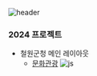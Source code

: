![header](https://capsule-render.vercel.app/api?type=waving&color=30:bb99ff,76:eeaaff&height=200&section=header&text=Project%20info&fontSize=60&fontAlignY=40&stroke=eeaaff&animation=fadeIn)


### 2024 프로젝트
+ 철원군청 메인 레이아웃
  + [문화관광](https://shallow960.github.io/2024/cheorwon/site/tour2024/main.html)
  ![js](https://img.shields.io/badge/JavaScript-F7DF1E?style=for-the-badge&logo=JavaScript&logoColor=white)
